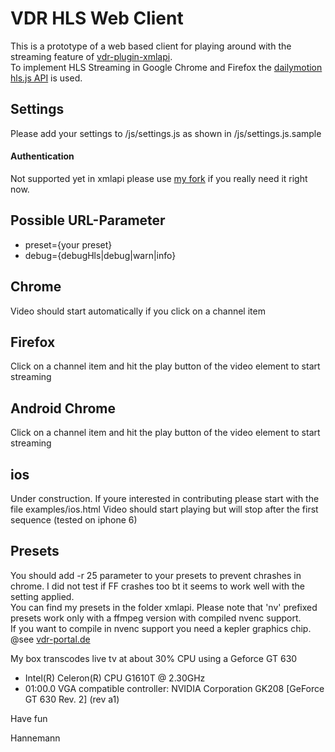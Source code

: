 # VDR HLS Web Client

This is a prototype of a web based client for playing around with the streaming feature of [vdr-plugin-xmlapi](https://github.com/nanohcv/vdr-plugin-xmlapi).  
To implement HLS Streaming in Google Chrome and Firefox the [dailymotion hls.js API](https://github.com/dailymotion/hls.js) is used.

## Settings
Please add your settings to /js/settings.js as shown in /js/settings.js.sample

#### Authentication
Not supported yet in xmlapi please use [my fork](https://github.com/hannemann/vdr-plugin-xmlapi) if you really need it right now.

## Possible URL-Parameter
* preset={your preset}
* debug={debugHls|debug|warn|info}

## Chrome
Video should start automatically if you click on a channel item

## Firefox
Click on a channel item and hit the play button of the video element to start streaming

## Android Chrome
Click on a channel item and hit the play button of the video element to start streaming

## ios
Under construction. If youre interested in contributing please start with the file examples/ios.html
Video should start playing but will stop after the first sequence (tested on iphone 6)

## Presets
You should add -r 25 parameter to your presets to prevent chrashes in chrome. I did not test if FF crashes too bt it seems to work well with the setting applied.  
You can find my presets in the folder xmlapi. Please note that 'nv' prefixed presets work only with a ffmpeg version with compiled nvenc support.  
If you want to compile in nvenc support you need a kepler graphics chip.  
@see [vdr-portal.de](http://www.vdr-portal.de/board19-verschiedenes/board10-verschiedenes/128687-transkodieren-mit-nvidia-kepler-graka-unter-linux-mit-ffmpeg-es-geht/)

My box transcodes live tv at about 30% CPU using a Geforce GT 630

* Intel(R) Celeron(R) CPU G1610T @ 2.30GHz
* 01:00.0 VGA compatible controller: NVIDIA Corporation GK208 [GeForce GT 630 Rev. 2] (rev a1)

Have fun

Hannemann